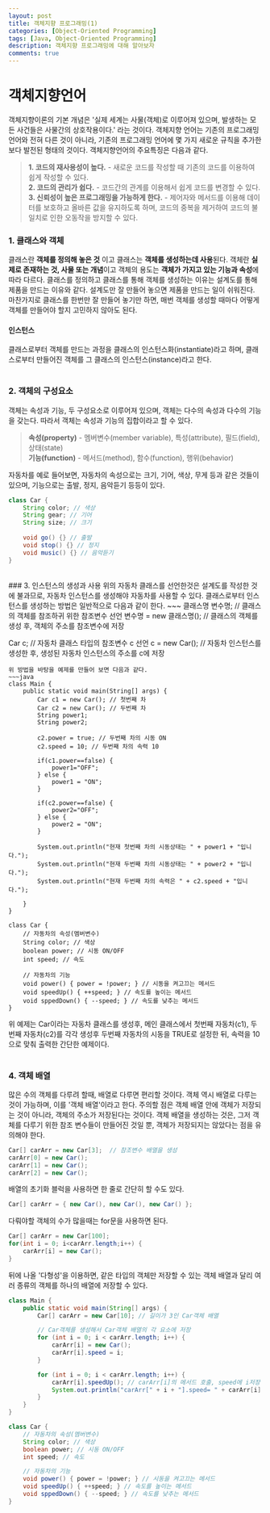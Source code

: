 ```yaml
---
layout: post
title: 객체지향 프로그래밍(1)
categories: [Object-Oriented Programming]
tags: [Java, Object-Oriented Programming]
description: 객체지향 프로그래밍에 대해 알아보자
comments: true
---
```


# **객체지향언어**  
객체지향이론의 기본 개념은 '실제 세계는 사물(객체)로 이루어져 있으며, 발생하는 모든 사건들은 사물간의 상호작용이다.' 라는 것이다. 객체지향 언어는 기존의 프로그래밍 언어와 전혀 다른 것이 아니라, 기존의 프로그래밍 언어에 몇 가지 새로운 규칙을 추가한 보다 발전된 형태의 것이다. 객체지향언어의 주요특징은 다음과 같다.  
> **1. 코드의 재사용성이 높다.** - 새로운 코드를 작성할 때 기존의 코드를 이용하여 쉽게 작성할 수 있다.  
> **2. 코드의 관리가 쉽다.** - 코드간의 관계를 이용해서 쉽게 코드를 변경할 수 있다.  
> **3. 신뢰성이 높은 프로그래밍을 가능하게 한다.** - 제어자와 메서드를 이용해 데이터를 보호하고 올바른 값을 유지하도록 하며, 코드의 중복을 제거하여 코드의 불일치로 인한 오동작을 방지할 수 있다.  
  
### 1. 클래스와 객체  
클래스란 **객체를 정의해 놓은 것** 이고 클래스는 **객체를 생성하는데 사용**된다. 객체란 **실제로 존재하는 것, 사물 또는 개념**이고 객체의 용도는 **객체가 가지고 있는 기능과 속성**에 따라 다르다. 클래스를 정의하고 클래스를 통해 객체를 생성하는 이유는 설계도를 통해 제품을 만드는 이유와 같다. 설계도만 잘 만들어 놓으면 제품을 만드는 일이 쉬워진다. 마찬가지로 클래스를 한번만 잘 만들어 놓기만 하면, 매번 객체를 생성할 때마다 어떻게 객체를 만들어야 할지 고민하지 않아도 된다.  
#### **인스턴스**  
클래스로부터 객체를 만드는 과정을 클래스의 인스턴스화(instantiate)라고 하며, 클래스로부터 만들어진 객체를 그 클래스의 인스턴스(instance)라고 한다.  
<br>  
### 2. 객체의 구성요소  
객체는 속성과 기능, 두 구성요소로 이루어져 있으며, 객체는 다수의 속성과 다수의 기능을 갖는다. 따라서 객체는 속성과 기능의 집합이라고 할 수 있다.  
> **속성(property)** - 멤버변수(member variable), 특성(attribute), 필드(field), 상태(state)  
> **기능(function)** - 메서드(method), 함수(function), 행위(behavior)  

자동차를 예로 들어보면, 자동차의 속성으로는 크기, 기어, 색상, 무게 등과 같은 것들이 있으며, 기능으로는 출발, 정지, 음악듣기 등등이 있다.  
~~~java
class Car {
	String color; // 색상
	String gear; // 기어
	String size; // 크기
	
	void go() {} // 출발
	void stop() {} // 정지
	void music() {} // 음악듣기
}
~~~  
<br>  
### 3. 인스턴스의 생성과 사용  
위의 자동차 클래스를 선언한것은 설계도를 작성한 것에 불과므로, 자동차 인스턴스를 생성해야 자동차를 사용할 수 있다. 클래스로부터 인스턴스를 생성하는 방법은 일반적으로 다음과 같이 한다.  
~~~
클래스명 변수명; // 클래스의 객체를 참조하귀 위한 참조변수 선언
변수명 = new 클래스명(); // 클래스의 객체를 생성 후, 객체의 주소를 참조변수에 저장

Car c; // 자동차 클래스 타입의 참조변수 c 선언
c = new Car(); // 자동차 인스턴스를 생성한 후, 생성된 자동차 인스턴스의 주소를 c에 저장
~~~  
위 방법을 바탕을 예제를 만들어 보면 다음과 같다.  
~~~java
class Main {
	public static void main(String[] args) {
		Car c1 = new Car(); // 첫번째 차
		Car c2 = new Car(); // 두번째 차
		String power1;
		String power2;
		
		c2.power = true; // 두번째 차의 시동 ON
		c2.speed = 10; // 두번째 차의 속력 10
		
		if(c1.power==false) {
			power1="OFF";
		} else {
			power1 = "ON";
		}
		
		if(c2.power==false) {
			power2="OFF";
		} else {
			power2 = "ON";
		}
		
		System.out.println("현재 첫번째 차의 시동상태는 " + power1 + "입니다.");
		System.out.println("현재 두번째 차의 시동상태는 " + power2 + "입니다.");
		System.out.println("현재 두번째 차의 속력은 " + c2.speed + "입니다.");
		
	}
}

class Car {
	// 자동차의 속성(멤버변수)
	String color; // 색상
	boolean power; // 시동 ON/OFF
	int speed; // 속도

	// 자동차의 기능
	void power() { power = !power; } // 시동을 켜고끄는 메서드
	void speedUp() { ++speed; } // 속도를 높이는 메서드
	void sppedDown() { --speed; } // 속도를 낮추는 메서드
}
~~~  
위 예제는 Car이라는 자동차 클래스를 생성후, 메인 클래스에서 첫번째 자동차(c1), 두번째 자동차(c2)를 각각 생성후 두번째 자동차의 시동을 TRUE로 설정한 뒤, 속력을 10으로 맞춰 출력한 간단한 예제이다.  
<br>
### 4. 객체 배열  
많은 수의 객체를 다루려 할때, 배열로 다루면 편리할 것이다. 객체 역시 배열로 다루는 것이 가능하며, 이를 '객체 배열'이라고 한다. 주의할 점은 객체 배열 안에 객체가 저장되는 것이 아니라, 객체의 주소가 저장된다는 것이다. 객체 배열을 생성하는 것은, 그저 객체를 다루기 위한 참조 변수들이 만들어진 것일 뿐, 객체가 저장되지는 않았다는 점을 유의해야 한다.  
~~~java
Car[] carArr = new Car[3];  // 참조변수 배열을 생성
carArr[0] = new Car();
carArr[1] = new Car();
carArr[2] = new Car();
~~~  
배열의 초기화 블럭을 사용하면 한 줄로 간단히 할 수도 있다.
~~~java
Car[] carArr = { new Car(), new Car(), new Car() };
~~~  
다뤄야할 객체의 수가 많을때는 for문을 사용하면 된다.
~~~java
Car[] carArr = new Car[100];
for(int i = 0; i<carArr.length;i++) {
	carArr[i] = new Car();
}
~~~  
뒤에 나올 '다형성'을 이용하면, 같은 타입의 객체만 저장할 수 있는 객체 배열과 달리 여러 종류의 객체를 하나의 배열에 저장할 수 있다.  
~~~java
class Main {
	public static void main(String[] args) {
		Car[] carArr = new Car[10]; // 길이가 3인 Car객체 배열

		// Car객체를 생성해서 Car객체 배열의 각 요소에 저장
		for (int i = 0; i < carArr.length; i++) {
			carArr[i] = new Car();
			carArr[i].speed = i;
		}

		for (int i = 0; i < carArr.length; i++) {
			carArr[i].speedUp(); // carArr[i]의 메서드 호출, speed에 i저장
			System.out.println("carArr[" + i + "].speed= " + carArr[i].speed);
		}
	}
}

class Car {
	// 자동차의 속성(멤버변수)
	String color; // 색상
	boolean power; // 시동 ON/OFF
	int speed; // 속도

	// 자동차의 기능
	void power() { power = !power; } // 시동을 켜고끄는 메서드
	void speedUp() { ++speed; } // 속도를 높이는 메서드
	void sppedDown() { --speed; } // 속도를 낮추는 메서드
}
~~~  

